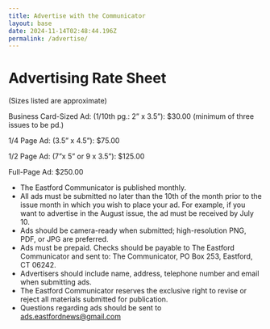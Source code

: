 ```yaml
---
title: Advertise with the Communicator
layout: base
date: 2024-11-14T02:48:44.196Z
permalink: /advertise/
---
```

# Advertising Rate Sheet

(Sizes listed are approximate)

Business Card-Sized Ad: (1/10th pg.:  2” x 3.5”): $30.00 
(minimum of three issues to be pd.)

1/4 Page Ad: (3.5” x 4.5”): $75.00

1/2 Page Ad: (7”x 5” or 9 x 3.5”): $125.00	
	
Full-Page Ad: $250.00 	

- The Eastford Communicator is published monthly.
- All ads must be submitted no later than the 10th of the month prior to the issue month in which you wish to place your ad. For example, if you want to advertise in the August issue, the ad must be received by July 10. 
- Ads should be camera-ready when submitted; high-resolution PNG, PDF, or JPG are preferred.
- Ads must be prepaid. Checks should be payable to The Eastford Communicator and sent to: The Communicator, PO Box 253, Eastford, CT 06242. 
- Advertisers should include name, address, telephone number and email when submitting ads.  
- The Eastford Communicator reserves the exclusive right to revise or reject all materials submitted for publication.
- Questions regarding ads should be sent to [ads.eastfordnews@gmail.com](mailto:ads.eastfordnews@gmail.com)
